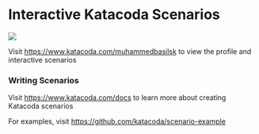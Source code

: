 # Interactive Katacoda Scenarios

[![](http://shields.katacoda.com/katacoda/muhammedbasilsk/count.svg)](https://www.katacoda.com/muhammedbasilsk "Get your profile on Katacoda.com")

Visit https://www.katacoda.com/muhammedbasilsk to view the profile and interactive scenarios

### Writing Scenarios
Visit https://www.katacoda.com/docs to learn more about creating Katacoda scenarios

For examples, visit https://github.com/katacoda/scenario-example
